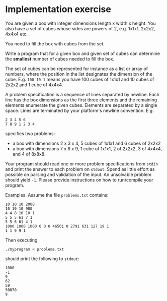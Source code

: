 # Implementation exercise

You are given a box with integer dimensions length x width x height. You also have a set of cubes whose sides are powers of 2, e.g. 1x1x1, 2x2x2, 4x4x4 etc.

You need to fill the box with cubes from the set.

Write a program that for a given box and given set of cubes can determine the **smallest** number of cubes needed to fill the box.

The set of cubes can be represented for instance as a list or array of numbers, where the position in the list designates the dimension of the cube. E.g. `100 10 1` means you have 100 cubes of 1x1x1 and 10 cubes of 2x2x2 and 1 cube of 4x4x4.

A problem specification is a sequence of lines separated by newline. Each line has the box dimensions as the first three elements and the remaining elements enumerate the given cubes. Elements are separated by a single space. Lines are terminated by your platform's newline convention. E.g.

```
2 3 4 5 6
7 8 9 1 2 3 4
```

specifies two problems:
 - a box with dimensions 2 x 3 x 4, 5 cubes of 1x1x1 and 6 cubes of 2x2x2
 - a box with dimensions 7 x 8 x 9, 1 cube of 1x1x1, 2 of 2x2x2, 3 of 4x4x4, and 4 of 8x8x8.

Your program should read one or more problem specifications from `stdin` and print the answer to each problem on `stdout`. Spend as little effort as possible on parsing and validation of the input. An unsolvable problem should yield `-1`. Please provide instructions on how to run/compile your program.

Examples:
Assume the file `problems.txt` contains:

```
10 10 10 2000
10 10 10 900
4 4 8 10 10 1
5 5 5 61 7 1
5 5 6 61 4 1
1000 1000 1000 0 0 0 46501 0 2791 631 127 19 1
1 1 9 9 1
```

Then executing

```
./myprogram < problems.txt
```

should print the following to `stdout`:
```
1000
-1
9
62
59
50070
9
```
